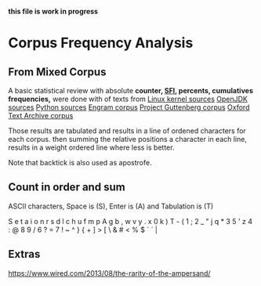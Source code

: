 
__this file is work in progress__

# Corpus Frequency Analysis

## From Mixed Corpus

A basic statistical review with absolute **counter, [SFI](http://www.manulex.org/docs/en/Manulex.pdf), percents, cumulatives frequencies,** were done with of texts from
[Linux kernel sources](https://github.com/agsb/minute/blob/main/docs/stats.linux.md)
[OpenJDK sources](https://github.com/agsb/minute/blob/main/docs/stats.openjdk.md)
[Python sources](https://github.com/agsb/minute/blob/main/docs/stats.python.md)
[Engram corpus](https://github.com/agsb/minute/blob/main/docs/stats.engram.md)
[Project Guttenberg corpus](https://github.com/agsb/minute/blob/main/docs/stats.guttenberg.md)
[Oxford Text Archive corpus](https://github.com/agsb/minute/blob/main/docs/stats.engram.md)

Those results are tabulated and results in a line of ordened characters for each corpus. 
then summing the relative positions a character in each line, results in a weight ordered line where less is better.

Note that backtick is also used as apostrofe. 

## Count in order and sum

ASCII characters, Space is (S), Enter is (A) and Tabulation is (T)

S e t a i o n r s d l c h u f m p A g b , w v y
. x 0 k ) T - ( 1 ; 2 _ " j q * 3 5 ' z 4 : @ 8
9 / 6 ? = 7 ! ~ ^ } { + ] > [ \ & # < % $ ` ´ |

## Extras

https://www.wired.com/2013/08/the-rarity-of-the-ampersand/


